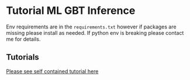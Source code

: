 # Tutorial ML GBT Inference
Env requirements are in the `requirements.txt` however if packages are missing please install as needed. If python env is breaking please contact me for details.

## Tutorials
[Please see self contained tutorial here](https://github.com/PetchMa/GBT_ML_Inference/blob/main/tutorial.ipynb)

